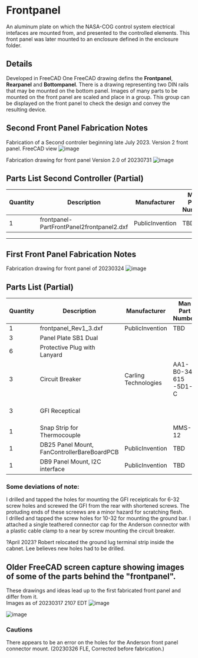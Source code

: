# Frontpanel
An aluminum plate on which the NASA-COG control system electrical intefaces are mounted from, and presented to the controlled elements.
This front panel was later mounted to an enclosure defined in the enclosure folder.

## Details
Developed in FreeCAD
One FreeCAD drawing defins the **Frontpanel**, **Rearpanel** and **Bottompanel**. There is a drawing representing two DIN rails that may be mounted on the bottom panel.
Images of many parts to be mounted on the front panel are scaled and place in a group. This group can be displayed on the front panel to check the design and convey the resulting device.

## Second Front Panel Fabrication Notes
Fabrication of a Second controler beginning late July 2023.
Version 2 front panel.
FreeCAD view
![image](https://github.com/PubInv/NASA-COG/assets/5836181/7522e47c-4c33-4b8d-baaa-24e2e520af05)

Fabrication drawing for front panel Version 2.0 of 20230731
![image](https://github.com/PubInv/NASA-COG/assets/5836181/cd941df2-c7e7-4148-91a4-fc3577e9da8c)

## Parts List Second Controller (Partial)
| Quantity 	| Description                                 	| Manufacturer         	| Man Part Number      	| Distributor    	| Distributor Part Number 	| Drawing                                                                           	| Cost Each 	|
|----------	|---------------------------------------------	|----------------------	|----------------------	|----------------	|-------------------------	|-----------------------------------------------------------------------------------	|-----------	|
| 1        	| frontpanel-PartFrontPanel2frontpanel2.dxf                      	| PublicInvention      	| TBD                  	| NA             	| NA                      	| [frontpanel-PartFrontPanel2frontpanel2.dxf](frontpanel-PartFrontPanel2frontpanel2.dxf)                                    	|           	|

<hr> 

## First Front Panel Fabrication Notes
Fabrication drawing for front panel of 20230324
![image](https://user-images.githubusercontent.com/5836181/227780360-d3cf2ff4-516a-4927-8b98-6c12407d786e.png)

## Parts List (Partial)

| Quantity 	| Description                                 	| Manufacturer         	| Man Part Number      	| Distributor    	| Distributor Part Number 	| Drawing                                                                           	| Cost Each 	|
|----------	|---------------------------------------------	|----------------------	|----------------------	|----------------	|-------------------------	|-----------------------------------------------------------------------------------	|-----------	|
| 1        	| frontpanel_Rev1_3.dxf                       	| PublicInvention      	| TBD                  	| NA             	| NA                      	| [frontpanel_Rev1_3.dxf](frontpanel_Rev1_3.dxf)                                    	|           	|
| 3        	| Panel Plate SB1 Dual                        	|                      	|                      	| Powerwerx      	| PanelPlateSBDual        	| [SB1 Drawing](Parts/Mech/PanelplateSB1-SB1DuaulDimensions.pdf)                    	| 14.99     	|
| 6        	| Protective Plug with Lanyard                	|                      	|                      	| Powerwerx      	| PLUG-SB50               	| https://powerwerx.com/rigid-plug-cap-lanyard-sb50                                 	| 4.49      	|
| 3        	| Circuit Breaker                             	| Carling Technologies 	| AA1-B0-34-615 -5D1-C 	| Granger        	| 10C591                  	| [Breaker Drawing](Parts/Mech/Breaker_10C588_1.pdf)                                	| 14.77     	|
| 3        	| GFI Receptical                              	|                      	|                      	| Harbor Freight 	| 57958                   	| https://www.harborfreight.com/15-amp-125v-self-test-gfci-duplex-outlet-57958.html 	| 9.99      	|
| 1        	| Snap Strip for Thermocouple                 	|                      	| MMS-12               	| Omega          	| MSS-12                  	| [SnapStrip Drawing](Parts/Mech/MSS_Series.pdf)                                    	| 12.34     	|
| 1        	| DB25 Panel Mount, FanControllerBareBoardPCB 	| PublicInvention      	| TBD                  	|                	|                         	| [FanControllerBareBoardPCB.jpg](../develop/elec/FanControllerBareBoardPCB.jpg)    	|           	|
| 1        	| DB9 Panel Mount, I2C interface              	| PublicInvention      	| TBD                  	|                	|                         	|                                                                                   	|           	|

 
### Some deviations of note:
I drilled and tapped the holes for mounting the GFI receipticals for 6-32 screw holes and screwed the GFI from the rear with shortened screws. The protuding ends of these screews are a minor hazard for scratching flesh.  
I drilled and tapped the screw holes for 10-32 for mounting the ground bar.
I attached a single teathered connector cap for the Anderson connector with a plastic cable clamp to a near by screw mounting the circuit breaker.  

?April 2023? Robert relocated the ground lug terminal strip inside the cabnet. Lee believes new holes had to be drilled.


## Older FreeCAD screen capture showing images of some of the parts behind the "frontpanel".  
These drawings and ideas lead up to the first fabricated front panel and differ from it.  
Images as of 20230317 2107 EDT
![image](https://user-images.githubusercontent.com/5836181/226075127-7c79f942-2521-413f-bfcd-91fe90a91342.png)

![image](https://user-images.githubusercontent.com/5836181/226075222-e37ff3af-f157-4126-a986-e7874fa46707.png)

### Cautions
There appears to be an error on the holes for the Anderson front panel connector mount. (20230326 FLE, Corrected before fabrication.)


